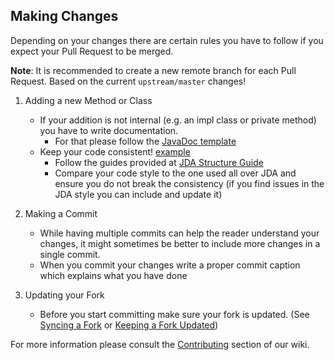 
## Making Changes

Depending on your changes there are certain rules you have to follow if you expect
your Pull Request to be merged.

**Note**: It is recommended to create a new remote branch for each Pull Request. 
Based on the current `upstream/master` changes!

1. Adding a new Method or Class
    - If your addition is not internal (e.g. an impl class or private method) you have to write documentation.
        - For that please follow the [JavaDoc template](https://github.com/DV8FromTheWorld/JDA/wiki/6%29-JDA-Structure-Guide#javadoc)
    - Keep your code consistent! [example](https://github.com/DV8FromTheWorld/JDA/wiki/5%29-contributing#examples)
        - Follow the guides provided at [JDA Structure Guide](https://github.com/DV8FromTheWorld/JDA/wiki/6%29-JDA-Structure-Guide)
        - Compare your code style to the one used all over JDA and ensure you
          do not break the consistency (if you find issues in the JDA style you can include and update it)

2. Making a Commit
    - While having multiple commits can help the reader understand your changes, it might sometimes be
      better to include more changes in a single commit.
    - When you commit your changes write a proper commit caption which explains what you have done

3. Updating your Fork
    - Before you start committing make sure your fork is updated.
      (See [Syncing a Fork](https://help.github.com/articles/syncing-a-fork/)
      or [Keeping a Fork Updated](https://robots.thoughtbot.com/keeping-a-github-fork-updated))
      
For more information please consult the [Contributing](https://github.com/DV8FromTheWorld/JDA/wiki/5%29-Contributing)
section of our wiki.
